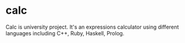 calc
====

Calc is university project. It's an expressions calculator using different languages including C++, Ruby, Haskell, Prolog.
